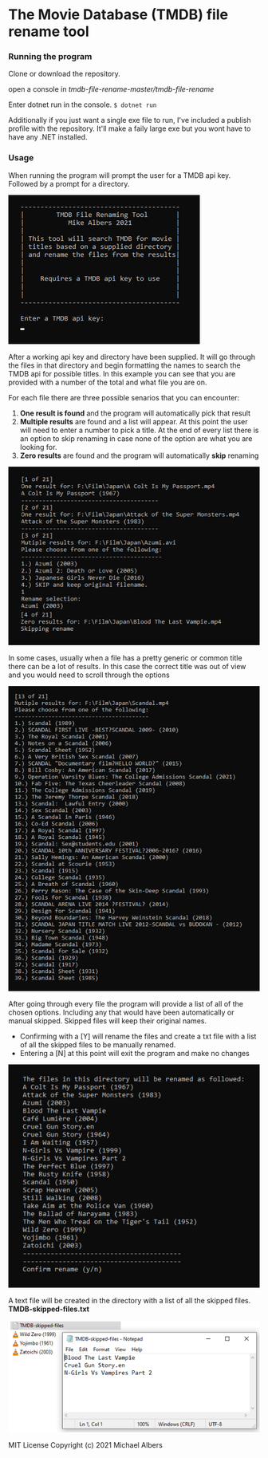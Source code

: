 # The Movie Database (TMDB) file rename tool



### Running the program
Clone or download the repository.

open a console in _tmdb-file-rename-master/tmdb-file-rename_

Enter dotnet run in the console.
`$ dotnet run`

Additionally if you just want a single exe file to run, I've included a publish profile with the repository. It'll make a faily large exe but you wont have to have any .NET installed.

### Usage
When running the program will prompt the user for a TMDB api key. Followed by a prompt for a directory.

![header](tmdb-file-rename/images/tmdb-top.png)


After a working api key and directory have been supplied. It will go through the files in that directory and begin formatting the names to search the TMDB api for possible titles.
In this example you can see that you are provided with a number of the total and what file you are on. 

For each file there are three possible senarios that you can encounter:
1. **One result is found** and the program will automatically pick that result
1. **Multiple results** are found and a list will appear. At this point the user will need to enter a number to pick a title. At the end of every list there is an option to skip renaming in case none of the option are what you are looking for. 
1. **Zero results** are found and the program will automatically **skip** renaming

![basic example](tmdb-file-rename/images/tmdb-basic-example.png)

In some cases, usually when a file has a pretty generic or common title there can be a lot of results. In this case the correct title was out of view and you would need to scroll through the options

![long example](tmdb-file-rename/images/tmdb-long-example.png)

After going through every file the program will provide a list of all of the chosen options. Including any that would have been automatically or manual skipped. Skipped files will keep their original names.
* Confirming with a [Y] will rename the files and create a txt file with a list of all the skipped files to be manually renamed.
* Entering a [N] at this point will exit the program and make no changes

![confirm example](tmdb-file-rename/images/tmdb-confirm-example.png)

A text file will be created in the directory with a list of all the skipped files.
**TMDB-skipped-files.txt** 

![skipped files txt](tmdb-file-rename/images/tmdb-skipped-txt-example.png)


MIT License
Copyright (c) 2021 Michael Albers
